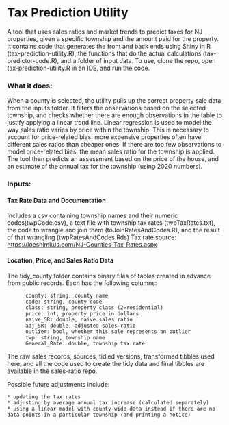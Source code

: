 # Tax Prediction Utility
A tool that uses sales ratios and market trends to predict taxes for NJ properties, given a specific township and the amount paid for the property. It contains code that generates the front and back ends using Shiny in R (tax-prediction-utility.R), the functions that do the actual calculations (tax-predictor-code.R), and a folder of input data. To use, clone the repo, open tax-prediction-utility.R in an IDE, and run the code.

### What it does:
When a county is selected, the utility pulls up the correct property sale data from the inputs folder. It filters the observations based on the selected township, and checks whether there are enough observations in the table to justify applying a linear trend line. Linear regression is used to model the way sales ratio varies by price within the township. This is necessary to account for price-related bias: more expensive properties often have different sales ratios than cheaper ones. If there are too few observations to model price-related bias, the mean sales ratio for the township is applied. The tool then predicts an assessment based on the price of the house, and an estimate of the annual tax for the township (using 2020 numbers).

### Inputs:
#### Tax Rate Data and Documentation
Includes a csv containing township names and their numeric codes(twpCode.csv), a text file with township tax rates (twpTaxRates.txt), the code to wrangle and join them (toJoinRatesAndCodes.R), and the result of that wrangling (twpRatesAndCodes.Rds)
Tax rate source: https://joeshimkus.com/NJ-Counties-Tax-Rates.aspx
#### Location, Price, and Sales Ratio Data
The tidy_county folder contains binary files of tables created in advance from public records. Each has the following columns: 

          county: string, county name
          code: string, county code
          class: string, property class (2=residential)
          price: int, property price in dollars
          naive_SR: double, naive sales ratio
          adj_SR: double, adjusted sales ratio 
          outlier: bool, whether this sale represents an outlier
          twp: string, township name
          General_Rate: double, township tax rate
          
The raw sales records, sources, tidied versions, transformed tibbles used here, and all the code used to create the tidy data and final tibbles are available in the sales-ratio repo.


Possible future adjustments include:

    * updating the tax rates 
    * adjusting by average annual tax increase (calculated separately)  
    * using a linear model with county-wide data instead if there are no data points in a particular township (and printing a notice)
